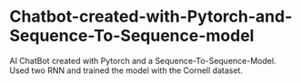 # Chatbot-created-with-Pytorch-and-Sequence-To-Sequence-model
AI ChatBot created with Pytorch and a Sequence-To-Sequence-Model. Used two RNN and trained the model with the Cornell dataset.
